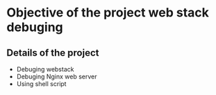 # Objective of the project web stack debuging 
## Details of the project
* Debuging webstack
* Debuging Nginx web server
* Using shell script 
